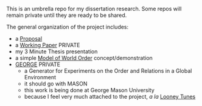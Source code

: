 This is an umbrella repo for my dissertation research. Some repos will remain private until they are ready to be shared. 


The general organization of the project includes:
* a [Proposal](https://github.com/usuallycwdillon/proposal)
* a [Working Paper](https://github.com/usuallycwdillon/workingPaper) PRIVATE
* my 3 Minute Thesis presentation
* a simple [Model of World Order](https://github.com/usuallycwdillon/proposal/blob/master/worldOrder.nlogo) concept/demonstration 
* [GEORGE](https://github.com/usuallycwdillon/george) PRIVATE
  - a Generator for Experiments on the Order and Relations in a Global Environment
  - it should go with MASON
  - this work is being done at George Mason University
  - because I feel very much attached to the project, _a la_ [Looney Tunes](https://youtu.be/ArNz8U7tgU4?t=10)
